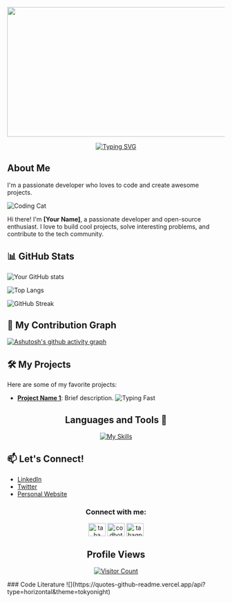 <p align="center">
  <a href="https://giphy.com/gifs/26tn33aiTi1jkl6H6" rel="nofollow">
    <img src="https://media.giphy.com/media/26tn33aiTi1jkl6H6/giphy.gif" alt="Typing GIF" width="1200", height = "300">
  </a>
</p>
<!-- Title and Intro -->


<p align="center">
  <a href="https://git.io/typing-svg" rel="nofollow">
    <img src="https://readme-typing-svg.demolab.com?font=Fira+Code&size=30&pause=1000&center=true&width=435&lines=Sup+Mates+!;I'm+Taha+Ahmed;Python+Developer;C++ +Developer;Computer+Science+Student;Learning+Everyday;" alt="Typing SVG">
  </a>
</p>






## About Me

I'm a passionate developer who loves to code and create awesome projects.

![Coding Cat](https://media.giphy.com/media/JIX9t2j0ZTN9S/giphy.gif)

Hi there! I'm **[Your Name]**, a passionate developer and open-source enthusiast. I love to build cool projects, solve interesting problems, and contribute to the tech community.

<!-- GitHub Stats -->
## 📊 GitHub Stats

<!-- GitHub Readme Stats -->
![Your GitHub stats](https://github-readme-stats.vercel.app/api?username=yourusername&show_icons=true&theme=radical)

<!-- Top Languages -->
![Top Langs](https://github-readme-stats.vercel.app/api/top-langs/?username=yourusername&layout=compact&theme=radical)

<!-- Streak Stats -->
![GitHub Streak](https://github-readme-streak-stats.herokuapp.com/?user=yourusername&theme=radical)

<!-- Activity Graph -->
## 🌱 My Contribution Graph

[![Ashutosh's github activity graph](https://github-readme-activity-graph.vercel.app/graph?username=CodesbyTaha&theme=tokyo-night)](https://github.com/ashutosh00710/github-readme-activity-graph)

<!-- Projects Showcase -->
## 🛠️ My Projects

Here are some of my favorite projects:

- **[Project Name 1](https://github.com/yourusername/project1)**: Brief description.
![Typing Fast](https://media.giphy.com/media/3o7aD3rLN7hR9oGzYs/giphy.gif)
<!-- <br>
![Code Explosion](https://media.giphy.com/media/qgQUggAC3Pfv687qPC/giphy.gif) -->


<h2 align="center">Languages and Tools 🧰</h2>

<p align="center">
  <a href="https://skillicons.dev">
    <img src="https://skillicons.dev/icons?i=py,cpp,html,css,github,linux,visualstudio,vscode,mongodb,ubuntu,matlab,sklearn" alt="My Skills">
  </a>
</p>

<!-- Contact -->
## 📫 Let's Connect!

- [LinkedIn](https://www.linkedin.com/in/yourusername)
- [Twitter](https://twitter.com/yourusername)
- [Personal Website](https://yourwebsite.com)
<h3 align="center">Connect with me:</h3>
<p align="center">
<a href="\https://www.linkedin.com/in/taha-ahmed-6aa265289/" target="blank"><img align="center" src="https://raw.githubusercontent.com/rahuldkjain/github-profile-readme-generator/master/src/images/icons/Social/linked-in-alt.svg" alt="taha ahmed" height="30" width="40" /></a>
<a href="https://www.youtube.com/@injustice4313" target="blank"><img align="center" src="https://raw.githubusercontent.com/rahuldkjain/github-profile-readme-generator/master/src/images/icons/Social/youtube.svg" alt="codbot" height="30" width="40" /></a>
<a href="https://www.leetcode.com/tahagpt" target="blank"><img align="center" src="https://raw.githubusercontent.com/rahuldkjain/github-profile-readme-generator/master/src/images/icons/Social/leet-code.svg" alt="tahagpt" height="30" width="40" /></a>
</p>
  
<h2 align="center">Profile Views</h2>
<p align="center">
  <a href="https://profile-counter.glitch.me/{CodesbyTaha}/count.svg"><img src="https://profile-counter.glitch.me/{CodesbyTaha}/count.svg" alt="Visitor Count"></a>
</p>
### Code Literature
![](https://quotes-github-readme.vercel.app/api?type=horizontal&theme=tokyonight)

